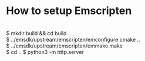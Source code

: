 # How to setup Emscripten
<br>
$ mkdir build && cd build <br>
$ ../emsdk/upstream/emscripten/emconfigure cmake .. <br>
$ ../emsdk/upstream/emscripten/emmake make <br>
$ cd ..
$ python3 -m http.server <br>
